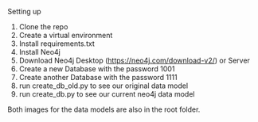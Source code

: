 Setting up
1. Clone the repo
2. Create a virtual environment
3. Install requirements.txt
4. Install Neo4j
5. Download Neo4j Desktop (https://neo4j.com/download-v2/) or Server
6. Create a new Database with the password 1001
7. Create another Database with the password 1111
8. run create_db_old.py to see our original data model
9. run create_db.py to see our current neo4j data model

Both images for the data models are also in the root folder.
